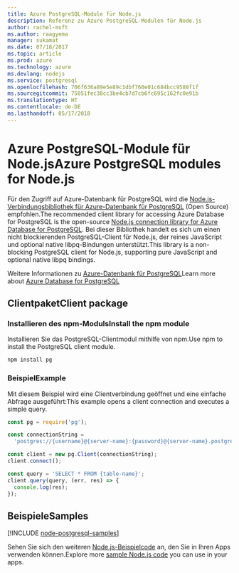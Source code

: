 ```yaml
---
title: Azure PostgreSQL-Module für Node.js
description: Referenz zu Azure PostgreSQL-Modulen für Node.js
author: rachel-msft
ms.author: raagyema
manager: sukamat
ms.date: 07/18/2017
ms.topic: article
ms.prod: azure
ms.technology: azure
ms.devlang: nodejs
ms.service: postgresql
ms.openlocfilehash: 706f636a89e5e89c1dbf760e01c684bcc9588f1f
ms.sourcegitcommit: 75051fec38cc3be4cb7d7cb6fc695c162fc0e91b
ms.translationtype: HT
ms.contentlocale: de-DE
ms.lasthandoff: 05/17/2018
---
```

# <a name="azure-postgresql-modules-for-nodejs"></a><span data-ttu-id="58b42-103">Azure PostgreSQL-Module für Node.js</span><span class="sxs-lookup"><span data-stu-id="58b42-103">Azure PostgreSQL modules for Node.js</span></span>

<span data-ttu-id="58b42-104">Für den Zugriff auf Azure-Datenbank für PostgreSQL wird die [Node.js-Verbindungsbibliothek für Azure-Datenbank für PostgreSQL](https://www.npmjs.com/package/pg) (Open Source) empfohlen.</span><span class="sxs-lookup"><span data-stu-id="58b42-104">The recommended client library for accessing Azure Database for PostgreSQL is the open-source [Node.js connection library for Azure Database for PostgreSQL](https://www.npmjs.com/package/pg).</span></span> <span data-ttu-id="58b42-105">Bei dieser Bibliothek handelt es sich um einen nicht blockierenden PostgreSQL-Client für Node.js, der reines JavaScript und optional native libpq-Bindungen unterstützt.</span><span class="sxs-lookup"><span data-stu-id="58b42-105">This library is a non-blocking PostgreSQL client for Node.js, supporting pure JavaScript and optional native libpq bindings.</span></span>

<span data-ttu-id="58b42-106">Weitere Informationen zu [Azure-Datenbank für PostgreSQL](https://docs.microsoft.com/azure/postgresql/)</span><span class="sxs-lookup"><span data-stu-id="58b42-106">Learn more about [Azure Database for PostgreSQL](https://docs.microsoft.com/azure/postgresql/)</span></span>

## <a name="client-package"></a><span data-ttu-id="58b42-107">Clientpaket</span><span class="sxs-lookup"><span data-stu-id="58b42-107">Client package</span></span>

### <a name="install-the-npm-module"></a><span data-ttu-id="58b42-108">Installieren des npm-Moduls</span><span class="sxs-lookup"><span data-stu-id="58b42-108">Install the npm module</span></span>

<span data-ttu-id="58b42-109">Installieren Sie das PostgreSQL-Clientmodul mithilfe von npm.</span><span class="sxs-lookup"><span data-stu-id="58b42-109">Use npm to install the PostgreSQL client module.</span></span>

```bash
npm install pg
```   

### <a name="example"></a><span data-ttu-id="58b42-110">Beispiel</span><span class="sxs-lookup"><span data-stu-id="58b42-110">Example</span></span>

<span data-ttu-id="58b42-111">Mit diesem Beispiel wird eine Clientverbindung geöffnet und eine einfache Abfrage ausgeführt:</span><span class="sxs-lookup"><span data-stu-id="58b42-111">This example opens a client connection and executes a simple query.</span></span>

```javascript
const pg = require('pg');

const connectionString =
  'postgres://{username}@{server-name}:{password}@{server-name}.postgres.database.azure.com:5432/{database-name}?ssl=true';

const client = new pg.Client(connectionString);
client.connect();

const query = 'SELECT * FROM {table-name}';
client.query(query, (err, res) => {
  console.log(res);
});
```

## <a name="samples"></a><span data-ttu-id="58b42-112">Beispiele</span><span class="sxs-lookup"><span data-stu-id="58b42-112">Samples</span></span>

[!INCLUDE [node-postgresql-samples](../docs-ref-conceptual/includes/postgresql-samples.md)]

<span data-ttu-id="58b42-113">Sehen Sie sich den weiteren [Node.js-Beispielcode](https://azure.microsoft.com/resources/samples/?platform=nodejs) an, den Sie in Ihren Apps verwenden können.</span><span class="sxs-lookup"><span data-stu-id="58b42-113">Explore more [sample Node.js code](https://azure.microsoft.com/resources/samples/?platform=nodejs) you can use in your apps.</span></span>
